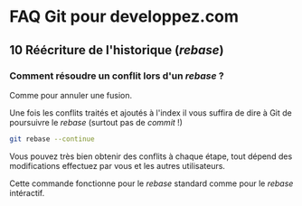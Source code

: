 # FAQ Git pour developpez.com

## 10 Réécriture de l'historique (*rebase*)

### Comment résoudre un conflit lors d'un *rebase* ?

Comme pour annuler une fusion.

Une fois les conflits traités et ajoutés à l'index il vous suffira de dire à Git de poursuivre le *rebase* (surtout pas de *commit* !)

```bash
git rebase --continue
```

Vous pouvez très bien obtenir des conflits à chaque étape, tout dépend des modifications effectuez par vous et les autres utilisateurs.

Cette commande fonctionne pour le *rebase* standard comme pour le *rebase* intéractif.
